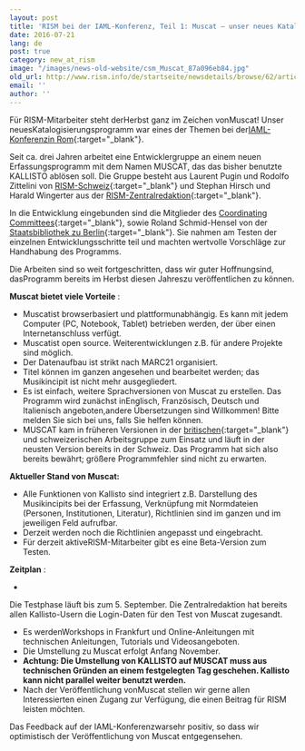 ```yaml
---
layout: post
title: 'RISM bei der IAML-Konferenz, Teil 1: Muscat – unser neues Katalogisierungsprogramm'
date: 2016-07-21
lang: de
post: true
category: new_at_rism
image: "/images/news-old-website/csm_Muscat_87a096eb84.jpg"
old_url: http://www.rism.info/de/startseite/newsdetails/browse/62/article/64/rism-at-iaml-part-1-muscat-almost-ready-to-go.html
email: ''
author: ''
---
```


Für RISM-Mitarbeiter steht derHerbst ganz im Zeichen vonMuscat! Unser neuesKatalogisierungsprogramm war eines der Themen bei der[IAML-Konferenzin Rom](http://www.iaml2016.org/){:target="_blank"}.

Seit ca. drei Jahren arbeitet eine Entwicklergruppe an einem neuen Erfassungsprogramm mit dem Namen MUSCAT, das das bisher benutzte KALLISTO ablösen soll. Die Gruppe besteht aus Laurent Pugin und Rodolfo Zittelini von [RISM-Schweiz](http://rism-ch.org/infrastructure/muscat.html){:target="_blank"} und Stephan Hirsch und Harald Wingerter aus der [RISM-Zentralredaktion](http://www.rism.info/de/unternehmen/zentralredaktion.html){:target="_blank"}.

In die Entwicklung eingebunden sind die Mitglieder des [Coordinating Committees](http://www.rism.info/de/unternehmen/internationale-partner.html){:target="_blank"}, sowie Roland Schmid-Hensel von der [Staatsbibliothek zu Berlin](http://staatsbibliothek-berlin.de/){:target="_blank"}. Sie nahmen am Testen der einzelnen Entwicklungsschritte teil und machten wertvolle Vorschläge zur Handhabung des Programms.

Die Arbeiten sind so weit fortgeschritten, dass wir guter Hoffnungsind, dasProgramm bereits im Herbst diesen Jahreszu veröffentlichen zu können.

**Muscat bietet viele Vorteile** :


- Muscatist browserbasiert und plattformunabhängig. Es kann mit jedem Computer (PC, Notebook, Tablet) betrieben werden, der über einen Internetanschluss verfügt.
- Muscatist open source. Weiterentwicklungen z.B. für andere Projekte sind möglich.
- Der Datenaufbau ist strikt nach MARC21 organisiert.
- Titel können im ganzen angesehen und bearbeitet werden; das Musikincipit ist nicht mehr ausgegliedert.
- Es ist einfach, weitere Sprachversionen von Muscat zu erstellen. Das Programm wird zunächst inEnglisch, Französisch, Deutsch und Italienisch angeboten,andere Übersetzungen sind Willkommen! Bitte melden Sie sich bei uns, falls Sie helfen können.
- MUSCAT kam in früheren Versionen in der [britischen](http://www.rism.org.uk/){:target="_blank"} und schweizerischen Arbeitsgruppe zum Einsatz und läuft in der neusten Version bereits in der Schweiz. Das Programm hat sich also bereits bewährt; größere Programmfehler sind nicht zu erwarten.

**Aktueller Stand von Muscat:**


- Alle Funktionen von Kallisto sind integriert z.B. Darstellung des Musikincipits bei der Erfassung, Verknüpfung mit Normdateien (Personen, Institutionen, Literatur), Richtlinien sind im ganzen und im jeweiligen Feld aufrufbar.
- Derzeit werden noch die Richtlinien angepasst und eingebracht.
- Für derzeit aktiveRISM-Mitarbeiter gibt es eine Beta-Version zum Testen.


**Zeitplan** :


-

Die Testphase läuft bis zum 5. September. Die Zentralredaktion hat bereits allen Kallisto-Usern die Login-Daten für den Test von Muscat zugesandt.

- Es werdenWorkshops in Frankfurt und Online-Anleitungen mit technischen Anleitungen, Tutorials und Videosangeboten.
- Die Umstellung zu Muscat erfolgt Anfang November.
- **Achtung: Die Umstellung von KALLISTO auf MUSCAT muss aus technischen Gründen an einem festgelegten Tag geschehen. Kallisto kann nicht parallel weiter benutzt werden.**
- Nach der Veröffentlichung vonMuscat stellen wir gerne allen Interessierten einen Zugang zur Verfügung, die einen Beitrag für RISM leisten möchten.

Das Feedback auf der IAML-Konferenzwarsehr positiv, so dass wir optimistisch der Veröffentlichung von Muscat entgegensehen.

